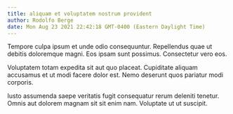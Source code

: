 ```yaml
---
title: aliquam et voluptatem nostrum provident
author: Rodolfo Berge
date: Mon Aug 23 2021 22:42:18 GMT-0400 (Eastern Daylight Time)
---
```

Tempore culpa ipsum et unde odio consequuntur. Repellendus quae ut debitis doloremque magni. Eos ipsam sunt possimus. Consectetur vero eos.

 Voluptatem totam expedita sit aut quo placeat. Cupiditate aliquam accusamus et ut modi facere dolor est. Nemo deserunt quos pariatur modi corporis.

 Iusto assumenda saepe veritatis fugit consequatur rerum deleniti tenetur. Omnis aut dolorem magnam sit sit enim nam. Voluptate ut ut suscipit.